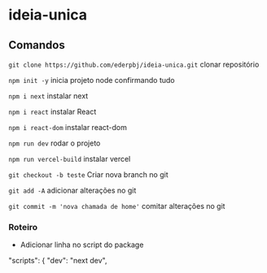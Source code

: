 # ideia-unica

## Comandos

`git clone https://github.com/ederpbj/ideia-unica.git` clonar repositório

`npm init -y` inicia projeto node confirmando tudo

`npm i next` instalar next 

`npm i react` instalar React 

`npm i react-dom` instalar react-dom 

`npm run dev` rodar o projeto 

`npm run vercel-build` instalar vercel

`git checkout -b teste` Criar nova branch no git

`git add -A` adicionar alterações no git

`git commit -m 'nova chamada de home'` comitar alterações no git

### Roteiro

* Adicionar linha no script do package

"scripts": {
    "dev": "next dev",